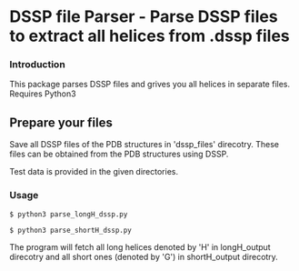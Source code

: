 # DSSP file Parser - Parse DSSP files to extract all helices from .dssp files

### Introduction

This package parses DSSP files and grives you all helices in separate files. Requires Python3

## Prepare your files

Save all DSSP files of the PDB structures in 'dssp_files' direcotry. These files can be obtained from the PDB structures using DSSP.

Test data is provided in the given directories.

### Usage

```$ python3 parse_longH_dssp.py```

```$ python3 parse_shortH_dssp.py```

The program will fetch all long helices denoted by 'H' in longH_output direcotry and all short ones (denoted by 'G') in shortH_output direcotry.

